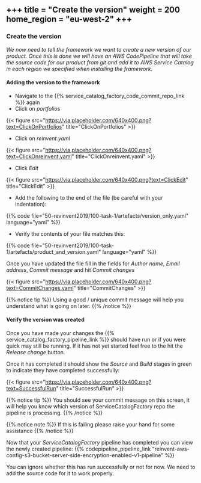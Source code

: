+++
title = "Create the version"
weight = 200
home_region = "eu-west-2"
+++
---


### Create the version

_We now need to tell the framework we want to create a new version of our product.  Once this is done we will have an AWS
CodePipeline that will take the source code for our product from git and add it to AWS Service Catalog in each region we
specified when installing the framework._

#### Adding the version to the framework

- Navigate to the {{% service_catalog_factory_code_commit_repo_link %}} again
- Click on *portfolios*

{{< figure src="https://via.placeholder.com/640x400.png?text=ClickOnPortfolios" title="ClickOnPortfolios" >}}

- Click on *reinvent.yaml*

{{< figure src="https://via.placeholder.com/640x400.png?text=ClickOnreinvent.yaml" title="ClickOnreinvent.yaml" >}}

- Click *Edit*

{{< figure src="https://via.placeholder.com/640x400.png?text=ClickEdit" title="ClickEdit" >}}

- Add the following to the end of the file (be careful with your indentation):

 {{% code file="50-revinvent2019/100-task-1/artefacts/version_only.yaml" language="yaml" %}}
 
- Verify the contents of your file matches this:

 {{% code file="50-revinvent2019/100-task-1/artefacts/product_and_version.yaml" language="yaml" %}}

Once you have updated the file fill in the fields for *Author name*, *Email address*, *Commit message* and hit *Commit changes*

{{< figure src="https://via.placeholder.com/640x400.png?text=CommitChanges.yaml" title="CommitChanges" >}}

{{% notice tip %}}
Using a good / unique commit message will help you understand what is going on later.
{{% /notice %}}

#### Verify the version was created

Once you have made your changes the {{% service_catalog_factory_pipeline_link %}} should have run or if you were quick 
may still be running.  If it has not yet started feel free to the hit the *Release change* button.

Once it has completed it should show the *Source* and *Build* stages in green to indicate they have completed 
successfully:

{{< figure src="https://via.placeholder.com/640x400.png?text=SuccessfulRun" title="SuccessfulRun" >}}

{{% notice tip %}}
You should see your commit message on this screen, it will help you know which version of ServiceCatalogFactory repo
the pipeline is processing.
{{% /notice %}}

{{% notice note %}}
If this is failing please raise your hand for some assistance
{{% /notice %}}


Now that your *ServiceCatalogFactory* pipeline has completed you can view the newly created pipeline: 
{{% codepipeline_pipeline_link "reinvent-aws-config-s3-bucket-server-side-encryption-enabled-v1-pipeline" %}}

You can ignore whether this has run successfully or not for now.  We need to add the source code for it to work properly.

